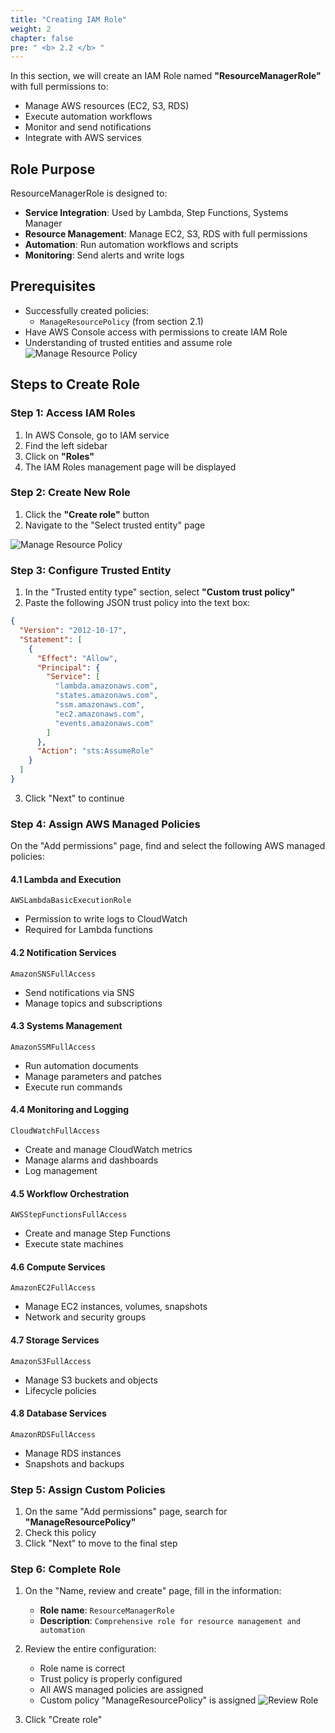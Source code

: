 ```yaml
---
title: "Creating IAM Role"
weight: 2
chapter: false
pre: " <b> 2.2 </b> "
---
```


In this section, we will create an IAM Role named **"ResourceManagerRole"** with full permissions to:

- Manage AWS resources (EC2, S3, RDS)
- Execute automation workflows
- Monitor and send notifications
- Integrate with AWS services

## Role Purpose

ResourceManagerRole is designed to:

- **Service Integration**: Used by Lambda, Step Functions, Systems Manager
- **Resource Management**: Manage EC2, S3, RDS with full permissions
- **Automation**: Run automation workflows and scripts
- **Monitoring**: Send alerts and write logs

## Prerequisites

- Successfully created policies:
  - `ManageResourcePolicy` (from section 2.1)
- Have AWS Console access with permissions to create IAM Role
- Understanding of trusted entities and assume role
  ![Manage Resource Policy](/images/2.IAM/005-manageresourcepolicy.png)

## Steps to Create Role

### Step 1: Access IAM Roles

1. In AWS Console, go to IAM service
2. Find the left sidebar
3. Click on **"Roles"**
4. The IAM Roles management page will be displayed

### Step 2: Create New Role

1. Click the **"Create role"** button
2. Navigate to the "Select trusted entity" page

![Manage Resource Policy](/images/2.IAM/006-createrole.png)

### Step 3: Configure Trusted Entity

1. In the "Trusted entity type" section, select **"Custom trust policy"**
2. Paste the following JSON trust policy into the text box:

```json
{
  "Version": "2012-10-17",
  "Statement": [
    {
      "Effect": "Allow",
      "Principal": {
        "Service": [
          "lambda.amazonaws.com",
          "states.amazonaws.com",
          "ssm.amazonaws.com",
          "ec2.amazonaws.com",
          "events.amazonaws.com"
        ]
      },
      "Action": "sts:AssumeRole"
    }
  ]
}
```

3. Click "Next" to continue

### Step 4: Assign AWS Managed Policies

On the "Add permissions" page, find and select the following AWS managed policies:

#### 4.1 Lambda and Execution

```
AWSLambdaBasicExecutionRole
```

- Permission to write logs to CloudWatch
- Required for Lambda functions

#### 4.2 Notification Services

```
AmazonSNSFullAccess
```

- Send notifications via SNS
- Manage topics and subscriptions

#### 4.3 Systems Management

```
AmazonSSMFullAccess
```

- Run automation documents
- Manage parameters and patches
- Execute run commands

#### 4.4 Monitoring and Logging

```
CloudWatchFullAccess
```

- Create and manage CloudWatch metrics
- Manage alarms and dashboards
- Log management

#### 4.5 Workflow Orchestration

```
AWSStepFunctionsFullAccess
```

- Create and manage Step Functions
- Execute state machines

#### 4.6 Compute Services

```
AmazonEC2FullAccess
```

- Manage EC2 instances, volumes, snapshots
- Network and security groups

#### 4.7 Storage Services

```
AmazonS3FullAccess
```

- Manage S3 buckets and objects
- Lifecycle policies

#### 4.8 Database Services

```
AmazonRDSFullAccess
```

- Manage RDS instances
- Snapshots and backups

### Step 5: Assign Custom Policies

1. On the same "Add permissions" page, search for **"ManageResourcePolicy"**
2. Check this policy
3. Click "Next" to move to the final step

### Step 6: Complete Role

1. On the "Name, review and create" page, fill in the information:

   - **Role name**: `ResourceManagerRole`
   - **Description**: `Comprehensive role for resource management and automation`

2. Review the entire configuration:

   - Role name is correct
   - Trust policy is properly configured
   - All AWS managed policies are assigned
   - Custom policy "ManageResourcePolicy" is assigned
     ![Review Role](/images/2.IAM/007-reviewrole.png)

3. Click "Create role"
